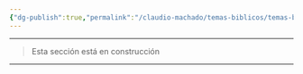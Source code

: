 ```yaml
---
{"dg-publish":true,"permalink":"/claudio-machado/temas-biblicos/temas-biblicos/","title":"Temas Bíblicos","tags":["Biblia","Jehová","Jesús"]}
---
```





---

> Esta sección está en construcción

---
